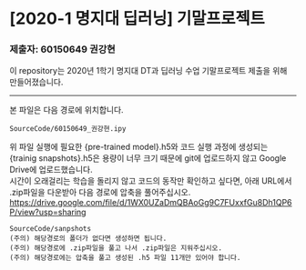 # [2020-1 명지대 딥러닝] 기말프로젝트 
### 제출자: 60150649 권강현

이 repository는 2020년 1학기 명지대 DT과 딥러닝 수업 기말프로젝트 제출을 위해 만들어졌습니다.

-----

본 파일은 다음 경로에 위치합니다.
```
SourceCode/60150649_권강현.ipy
```

위 파일 실행에 필요한 {pre-trained model}.h5와 코드 실행 과정에 생성되는 {trainig snapshots}.h5은 용량이 너무 크기 때문에 git에 업로드하지 않고 Google Drive에 업로드했습니다.<br>
시간이 오래걸리는 학습을 돌리지 않고 코드의 동작만 확인하고 싶다면, 아래 URL에서 .zip파일을 다운받아 다음 경로에 압축을 풀어주십시오.
https://drive.google.com/file/d/1WX0UZaDmQBAoGg9C7FUxxfGu8Dh1QP6P/view?usp=sharing
```
SourceCode/sanpshots
(주의) 해당경로의 폴더가 없다면 생성하면 됩니다.
(주의) 해당경로에 .zip파일을 풀고 나서 .zip파일은 지워주십시오.
(주의) 해당경로에는 압축을 풀고 생성된 .h5 파일 11개만 있어야 합니다.
```